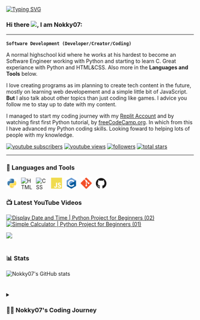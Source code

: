
<a align="center" href="https://git.io/typing-svg"><img src="https://readme-typing-svg.herokuapp.com?font=Righteous&size=50&pause=1000&color=FF004F&center=true&vCenter=true&random=false&width=500&height=70&lines=Welcome!%F0%9F%91%8B;I'm+Nokky07!" alt="Typing SVG" /></a>
### Hi there <img src="https://raw.githubusercontent.com/nixin72/nixin72/master/wave.gif" width="30px">, I am Nokky07:

---
**`Software Development (Developer/Creator/Coding)`**

A normal highschool kid where he works at his hardest to become an Software Engineer working with Python and starting to learn C. Great experiance with Python and HTML&CSS. Also more in the **Languages and Tools** below.

I love creating programs as im planning to create tech content in the future, mostly on learning web developement and a simple little bit of JavaScript. **But** I also talk about other topics than just coding like games. I advice you follow me to stay up to date with my content.

I managed to start my coding journey with my [Replit Account](https://replit.com/@Nokky07) and by watching first first Python tutorial, by [freeCodeCamp.org](https://www.youtube.com/watch?v=rfscVS0vtbw). In which from this I have advanced my Python coding skills. Looking foward to helping lots of people with my knowledge.

<p align="left">
      <a href="https://www.youtube.com/@nokky070?sub_confirmation=1">
         <img alt="youtube subscribers" title="Subscribe to my YouTube channel" src="https://custom-icon-badges.demolab.com/youtube/channel/subscribers/UCzzGpscAqcUi10T4u-sWyyg?color=%23E05D44&label=SUBSCRIBE&logo=video&logoColor=white&style=for-the-badge&labelColor=CE4630"/></a> 
      <a href="https://www.youtube.com/@nokky070">
         <img alt="youtube views" title="YouTube views" src="https://custom-icon-badges.demolab.com/youtube/channel/views/UCzzGpscAqcUi10T4u-sWyyg?color=%23E1AD0E&logo=eye&logoColor=white&style=for-the-badge&labelColor=C79600"/></a> 
      <a href="https://github.com/Nokky07?tab=followers">
         <img alt="followers" title="Follow me on Github" src="https://custom-icon-badges.demolab.com/github/followers/Nokky07?color=236ad3&labelColor=1155ba&style=for-the-badge&logo=person-add&label=Follow&logoColor=white"/></a>
      <a href="https://github.com/Nokky07?tab=repositories&sort=stargazers">
         <img alt="total stars" title="Total stars on GitHub" src="https://custom-icon-badges.demolab.com/github/stars/Nokky07?color=55960c&style=for-the-badge&labelColor=488207&logo=star"/></a>
   </p>

---

### 🧰 Languages and Tools

<img align="left" alt="Python" width="30px" style="padding-right:10px;" src="https://github.com/devicons/devicon/blob/master/icons/python/python-original.svg" />
<img align="left" alt="HTML" width="30px" style="padding-right:10px;" src="https://cdn.jsdelivr.net/gh/devicons/devicon/icons/html5/html5-plain.svg" />
<img align="left" alt="CSS" width="30px" style="padding-right:10px;" src="https://cdn.jsdelivr.net/gh/devicons/devicon/icons/css3/css3-plain.svg" />
<img align="left" alt="JavaScript" width="30px" style="padding-right:10px;" src="https://github.com/devicons/devicon/blob/master/icons/javascript/javascript-plain.svg" /> 
<img align="left" alt="C" width="30px" style="padding-right:10px;" src="https://github.com/devicons/devicon/blob/master/icons/c/c-original.svg" alt="C logo" /> 
<img align="left" alt="Git" width="30px" style="padding-right:10px;" src="https://github.com/devicons/devicon/blob/master/icons/git/git-original.svg" /> 
<img align="left" alt="GitHub" width="30px" style="padding-right:10px;" src="https://github.com/devicons/devicon/blob/master/icons/github/github-original.svg" />
<br />

#

### 📺 Latest YouTube Videos

<!-- BEGIN YOUTUBE-CARDS -->
[![Display Date and Time | Python Project for Beginners (02)](https://ytcards.demolab.com/?id=VL6XrY9yO2M&title=Display+Date+and+Time+%7C+Python+Project+for+Beginners+%2802%29&lang=en&timestamp=1708870682&background_color=%230d1117&title_color=%23ffffff&stats_color=%23dedede&max_title_lines=1&width=250&border_radius=5 "Display Date and Time | Python Project for Beginners (02)")](https://www.youtube.com/watch?v=VL6XrY9yO2M)
[![Simple Calculator | Python Project for Beginners (01)](https://ytcards.demolab.com/?id=iMEsfgrDt7o&title=Simple+Calculator+%7C+Python+Project+for+Beginners+%2801%29&lang=en&timestamp=1708803238&background_color=%230d1117&title_color=%23ffffff&stats_color=%23dedede&max_title_lines=1&width=250&border_radius=5 "Simple Calculator | Python Project for Beginners (01)")](https://www.youtube.com/watch?v=iMEsfgrDt7o)
<!-- END YOUTUBE-CARDS -->

[<img src="https://custom-icon-badges.demolab.com/badge/-Subscribe%20For%20More-red?style=for-the-badge&logo=video&logoColor=white"/>](https://www.youtube.com/@nokky070?sub_confirmation=1)

#

### 📊 Stats

![Nokky07's GitHub stats](https://github-readme-stats.vercel.app/api?username=Nokky07&show_icons=true&theme=radical)


#

<details>
 <summary><h3>👨‍💻 Nokky07's Coding Journey</h3></summary>
   Coding Journey Coming Soon!

[website]: https://google.com
[youtube]: [https://youtube.com/nokky070](https://www.youtube.com/@nokky070)
